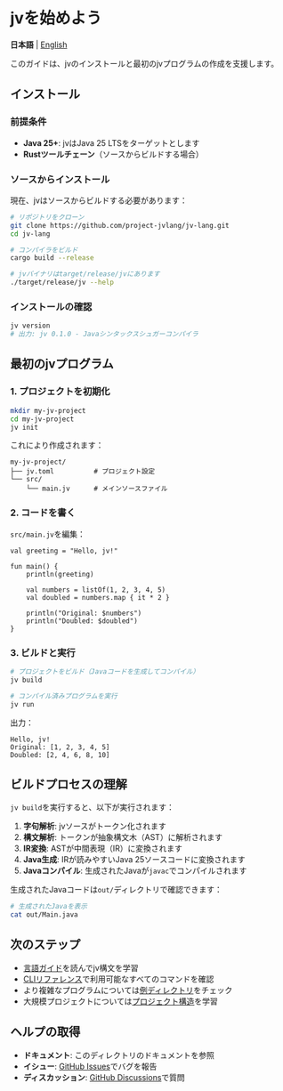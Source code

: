 # jvを始めよう

**日本語** | [English](getting-started-en.md)

このガイドは、jvのインストールと最初のjvプログラムの作成を支援します。

## インストール

### 前提条件

- **Java 25+**: jvはJava 25 LTSをターゲットとします
- **Rustツールチェーン**（ソースからビルドする場合）

### ソースからインストール

現在、jvはソースからビルドする必要があります：

```bash
# リポジトリをクローン
git clone https://github.com/project-jvlang/jv-lang.git
cd jv-lang

# コンパイラをビルド
cargo build --release

# jvバイナリはtarget/release/jvにあります
./target/release/jv --help
```

### インストールの確認

```bash
jv version
# 出力: jv 0.1.0 - Javaシンタックスシュガーコンパイラ
```

## 最初のjvプログラム

### 1. プロジェクトを初期化

```bash
mkdir my-jv-project
cd my-jv-project
jv init
```

これにより作成されます：
```
my-jv-project/
├── jv.toml          # プロジェクト設定
└── src/
    └── main.jv      # メインソースファイル
```

### 2. コードを書く

`src/main.jv`を編集：

```jv
val greeting = "Hello, jv!"

fun main() {
    println(greeting)

    val numbers = listOf(1, 2, 3, 4, 5)
    val doubled = numbers.map { it * 2 }

    println("Original: $numbers")
    println("Doubled: $doubled")
}
```

### 3. ビルドと実行

```bash
# プロジェクトをビルド（Javaコードを生成してコンパイル）
jv build

# コンパイル済みプログラムを実行
jv run
```

出力：
```
Hello, jv!
Original: [1, 2, 3, 4, 5]
Doubled: [2, 4, 6, 8, 10]
```

## ビルドプロセスの理解

`jv build`を実行すると、以下が実行されます：

1. **字句解析**: jvソースがトークン化されます
2. **構文解析**: トークンが抽象構文木（AST）に解析されます
3. **IR変換**: ASTが中間表現（IR）に変換されます
4. **Java生成**: IRが読みやすいJava 25ソースコードに変換されます
5. **Javaコンパイル**: 生成されたJavaが`javac`でコンパイルされます

生成されたJavaコードは`out/`ディレクトリで確認できます：

```bash
# 生成されたJavaを表示
cat out/Main.java
```

## 次のステップ

- [言語ガイド](language-guide.md)を読んでjv構文を学習
- [CLIリファレンス](cli-reference.md)で利用可能なすべてのコマンドを確認
- より複雑なプログラムについては[例ディレクトリ](../examples/)をチェック
- 大規模プロジェクトについては[プロジェクト構造](project-structure.md)を学習

## ヘルプの取得

- **ドキュメント**: このディレクトリのドキュメントを参照
- **イシュー**: [GitHub Issues](https://github.com/project-jvlang/jv-lang/issues)でバグを報告
- **ディスカッション**: [GitHub Discussions](https://github.com/project-jvlang/jv-lang/discussions)で質問